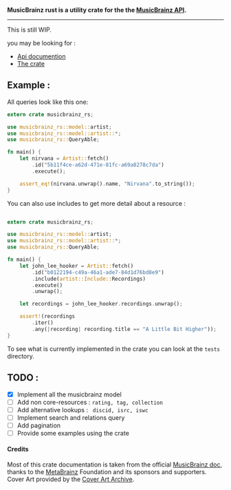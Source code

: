 [MusicBrainz]: https://staticbrainz.org/MB/header-logo-791fb3f.svg

**MusicBrainz rust is a utility crate for the the [MusicBrainz API](https://musicbrainz.org/doc/Development/XML_Web_Service/Version_2).**

---

This is still WIP. 

you may be looking for : 
- [Api documention](https://docs.rs/musicbrainz_rs)
- [The crate](https://www.crates.io/crates/musicbrainz_rs)

## Example : 


All queries look like this one: 

```rust
extern crate musicbrainz_rs;

use musicbrainz_rs::model::artist;
use musicbrainz_rs::model::artist::*;
use musicbrainz_rs::QueryAble;

fn main() {
    let nirvana = Artist::fetch()
        .id("5b11f4ce-a62d-471e-81fc-a69a8278c7da")
        .execute();

    assert_eq!(nirvana.unwrap().name, "Nirvana".to_string());
}
```

You can also use includes to get more detail about a resource : 

```rust

extern crate musicbrainz_rs;

use musicbrainz_rs::model::artist;
use musicbrainz_rs::model::artist::*;
use musicbrainz_rs::QueryAble;

fn main() {
    let john_lee_hooker = Artist::fetch()
        .id("b0122194-c49a-46a1-ade7-84d1d76bd8e9")
        .include(artist::Include::Recordings)
        .execute()
        .unwrap();

    let recordings = john_lee_hooker.recordings.unwrap();

    assert!(recordings
        .iter()
        .any(|recording| recording.title == "A Little Bit Higher"));
}
```
To see what is currently implemented in the crate you can look at the `tests` directory. 

## TODO : 

- [x] Implement all the musicbrainz model
- [ ] Add non core-resources : `rating, tag, collection`
- [ ] Add alternative lookups : ` discid, isrc, iswc`
- [ ] Implement search and relations query
- [ ] Add pagination
- [ ] Provide some examples using the crate

#### Credits

Most of this crate documentation is taken from the official [MusicBrainz doc](https://musicbrainz.org/doc/MusicBrainz_Documentation), 
thanks to the [MetaBrainz](https://metabrainz.org/) Foundation and its sponsors and supporters. 
Cover Art provided by the [Cover Art Archive](https://coverartarchive.org/).